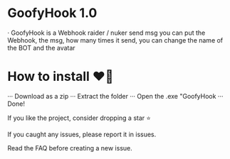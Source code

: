 # GoofyHook 1.0

· GoofyHook is a Webhook raider / nuker send msg you can put the Webhook, the msg, how many times it send, you can change the name of the BOT and the avatar

# How to install ♥📄
··· Download as a zip
··· Extract the folder
··· Open the .exe "GoofyHook
··· Done!










If you like the project, consider dropping a star ⭐

If you caught any issues, please report it in issues.

Read the FAQ before creating a new issue.
